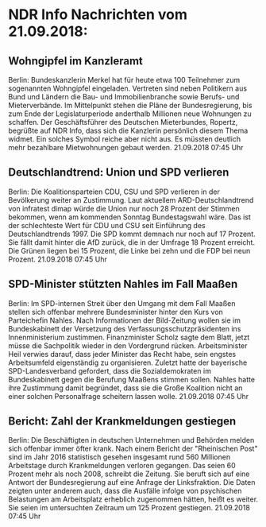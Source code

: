 # NDR Info Nachrichten vom 21.09.2018:


## Wohngipfel im Kanzleramt
Berlin:	Bundeskanzlerin Merkel hat für heute etwa 100 Teilnehmer zum sogenannten Wohngipfel eingeladen. Vertreten sind neben Politikern aus Bund und Ländern die Bau- und Immobilienbranche sowie Berufs- und Mieterverbände. Im Mittelpunkt stehen die Pläne der Bundesregierung, bis zum Ende der Legislaturperiode anderthalb Millionen neue Wohnungen zu schaffen. Der Geschäftsführer des Deutschen Mieterbundes, Ropertz, begrüßte auf NDR Info, dass sich die Kanzlerin persönlich diesem Thema widmet. Ein solches Symbol reiche aber nicht aus. Es müssten deutlich mehr bezahlbare Mietwohnungen gebaut werden. 21.09.2018 07:45 Uhr 

## Deutschlandtrend: Union und SPD verlieren
Berlin:	Die Koalitionsparteien CDU, CSU und SPD verlieren in der Bevölkerung weiter an Zustimmung. Laut aktuellem ARD-Deutschlandtrend von infratest dimap würde die Union nur noch 28 Prozent der Stimmen bekommen, wenn am kommenden Sonntag Bundestagswahl wäre. Das ist der schlechteste Wert für CDU und CSU seit Einführung des Deutschlandtrends 1997. Die SPD kommt demnach nur noch auf 17 Prozent. Sie fällt damit hinter die AfD zurück, die in der Umfrage 18 Prozent erreicht. Die Grünen liegen bei 15 Prozent, die Linke bei zehn und die FDP bei neun Prozent. 21.09.2018 07:45 Uhr 

## SPD-Minister stützten Nahles im Fall Maaßen
Berlin: Im SPD-internen Streit über den Umgang mit dem Fall Maaßen stellen sich offenbar mehrere Bundesminister hinter den Kurs von Parteichefin Nahles. Nach Informationen der Bild-Zeitung wollen sie im Bundeskabinett der Versetzung des Verfassungsschutzpräsidenten ins Innenministerium zustimmen. Finanzminister Scholz sagte dem Blatt, jetzt müsse die Sachpolitik wieder in den Vordergrund rücken. Arbeitsminister Heil verwies darauf, dass jeder Minister das Recht habe, sein engstes Arbeitsumfeld eigenständig zu organisieren. Zuletzt hatte der bayerische SPD-Landesverband gefordert, dass die Sozialdemokraten im Bundeskabinett gegen die Berufung Maaßens stimmen sollen. Nahles hatte ihre Zustimmung damit begründet, dass sie die Große Koalition nicht an einer solchen Personalfrage scheitern lassen wolle. 21.09.2018 07:45 Uhr 

## Bericht: Zahl der Krankmeldungen gestiegen
Berlin:	Die Beschäftigten in deutschen Unternehmen und Behörden melden sich offenbar immer öfter krank. Nach einem Bericht der "Rheinischen Post" sind im Jahr 2016 statistisch gesehen insgesamt rund 560 Millionen Arbeitstage durch Krankmeldungen verloren gegangen. Das seien 60 Prozent mehr als noch 2008, schreibt die Zeitung. Sie beruft sich auf eine Antwort der Bundesregierung auf eine Anfrage der Linksfraktion. Die Daten zeigten unter anderem auch, dass die Ausfälle infolge von psychischen Belastungen am Arbeitsplatz erheblich zugenommen hätten, heißt es weiter. Sie seien im untersuchten Zeitraum um 125 Prozent gestiegen. 21.09.2018 07:45 Uhr 
